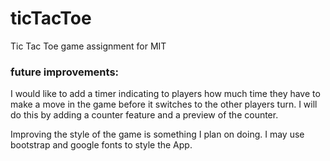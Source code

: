 # ticTacToe
Tic Tac Toe game assignment for MIT 
### future improvements:
I would like to add a timer indicating to players how much time they have to make a move in the game before it switches to the other players turn. I will do this by adding a counter feature and a preview of the counter. 

Improving the style of the game is something I plan on doing. I may use bootstrap and google fonts to style the App. 
